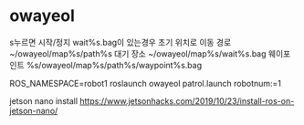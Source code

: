 # owayeol
s누르면 시작/정지 wait%s.bag이 있는경우 초기 위치로 이동
경로
~/owayeol/map%s/path%s
대기 장소
~/owayeol/map%s/wait%s.bag
웨이포인트
%s/owayeol/map%s/path%s/waypoint%s.bag


ROS_NAMESPACE=robot1 roslaunch owayeol patrol.launch robotnum:=1

jetson nano install
https://www.jetsonhacks.com/2019/10/23/install-ros-on-jetson-nano/
